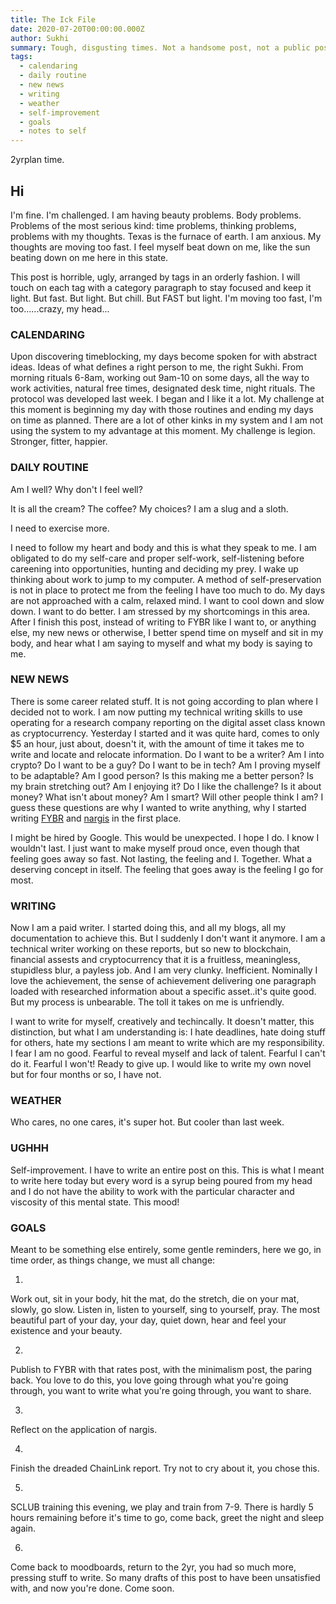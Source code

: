 ```yaml
---
title: The Ick File
date: 2020-07-20T00:00:00.000Z
author: Sukhi
summary: Tough, disgusting times. Not a handsome post, not a public post.
tags:
  - calendaring
  - daily routine
  - new news
  - writing
  - weather
  - self-improvement
  - goals
  - notes to self
---
```

2yrplan time. 

## Hi

I'm fine. I'm challenged. I am having beauty problems. Body problems. Problems of the most serious kind: time problems, thinking problems, problems with my thoughts. Texas is the furnace of earth. I am anxious. My thoughts are moving too fast. I feel myself beat down on me, like the sun beating down on me here in this state.

This post is horrible, ugly, arranged by tags in an orderly fashion. I will touch on each tag with a category paragraph to stay focused and keep it light. But fast. But light. But chill. But FAST but light. I'm moving too fast, I'm too......crazy, my head...

### CALENDARING

Upon discovering timeblocking, my days become spoken for with abstract ideas. Ideas of what defines a right person to me, the right Sukhi. From morning rituals 6-8am, working out 9am-10 on some days, all the way to work activities, natural free times, designated desk time, night rituals. The protocol was developed last week. I began and I like it a lot. My challenge at this moment is beginning my day with those routines and ending my days on time as planned. There are a lot of other kinks in my system and I am not using the system to my advantage at this moment. My challenge is legion. Stronger, fitter, happier.

### DAILY ROUTINE

Am I well? Why don't I feel well? 

It is all the cream? The coffee? My choices? I am a slug and a sloth.

I need to exercise more. 

I need to follow my heart and body and this is what they speak to me. I am obligated to do my self-care and proper self-work, self-listening before careening into opportunities, hunting and deciding my prey. I wake up thinking about work to jump to my computer. A method of self-preservation is not in place to protect me from the feeling I have too much to do. My days are not approached with a calm, relaxed mind. I want to cool down and slow down. I want to do better. I am stressed by my shortcomings in this area. After I finish this post, instead of writing to FYBR like I want to, or anything else, my new news or otherwise, I better spend time on myself and sit in my body, and hear what I am saying to myself and what my body is saying to me.

### NEW NEWS

There is some career related stuff. It is not going according to plan where I decided not to work. I am now putting my technical writing skills to use operating for a research company reporting on the digital asset class known as cryptocurrency. Yesterday I started and it was quite hard, comes to only $5 an hour, just about, doesn't it, with the amount of time it takes me to write and locate and relocate information. Do I want to be a writer? Am I into crypto? Do I want to be a guy? Do I want to be in tech? Am I proving myself to be adaptable? Am I good person? Is this making me a better person? Is my brain stretching out? Am I enjoying it? Do I like the challenge? Is it about money? What isn't about money? Am I smart? Will other people think I am? I guess these questions are why I wanted to write anything, why I started writing <a href="https://fybr.netlify.app/">FYBR</a> and <a href="https://nargis.netlify.app/">nargis</a> in the first place.

I might be hired by Google. This would be unexpected. I hope I do. I know I wouldn't last. I just want to make myself proud once, even though that feeling goes away so fast. Not lasting, the feeling and I. Together. What a deserving concept in itself. The feeling that goes away is the feeling I go for most.

### WRITING

Now I am a paid writer. I started doing this, and all my blogs, all my documentation to achieve this. But I suddenly I don't want it anymore. I am a technical writer working on these reports, but so new to blockchain, financial assests and cryptocurrency that it is a fruitless, meaningless, stupidless blur, a payless job. And I am very clunky. Inefficient. Nominally I love the achievement, the sense of achievement delivering one paragraph loaded with researched information about a specific asset..it's quite good. But my process is unbearable. The toll it takes on me is unfriendly.

I want to write for myself, creatively and techincally. It doesn't matter, this distinction, but what I am understanding is: I hate deadlines, hate doing stuff for others, hate my sections I am meant to write which are my responsibility. I fear I am no good. Fearful to reveal myself and lack of talent. Fearful I can't do it. Fearful I won't! Ready to give up. I would like to write my own novel but for four months or so, I have not.

### WEATHER

Who cares, no one cares, it's super hot. But cooler than last week.

### UGHHH

Self-improvement. I have to write an entire post on this. This is what I meant to write here today but every word is a syrup being poured from my head and I do not have the ability to work with the particular character and viscosity of this mental state. This mood!

### GOALS

Meant to be something else entirely, some gentle reminders, here we go, in time order, as things change, we must all change:

1. 
Work out, sit in your body, hit the mat, do the stretch, die on your mat, slowly, go slow. 
Listen in, listen to yourself, sing to yourself, pray.
The most beautiful part of your day, your day, quiet down, hear and feel your existence and your beauty.

2. 
Publish to FYBR with that rates post, with the minimalism post, the paring back. You love to do this, you love going through what you're going through, you want to write what you're going through, you want to share.

3. 
Reflect on the application of nargis.

4. 
Finish the dreaded ChainLink report. Try not to cry about it, you chose this.

5. 
SCLUB training this evening, we play and train from 7-9. There is hardly 5 hours remaining before it's time to go, come back, greet the night and sleep again.

6. 
Come back to moodboards, return to the 2yr, you had so much more, pressing stuff to write. So many drafts of this post to have been unsatisfied with, and now you're done. Come soon.
